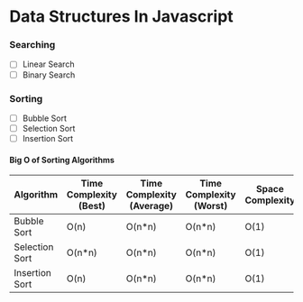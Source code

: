# Data Structures In Javascript

### Searching

- [ ] Linear Search
- [ ] Binary Search

### Sorting

- [ ] Bubble Sort
- [ ] Selection Sort
- [ ] Insertion Sort

#### Big O of Sorting Algorithms

| Algorithm | Time Complexity (Best) | Time Complexity (Average) | Time Complexity (Worst) | Space Complexity |
| --------- | ---------------------- | ------------------------- | ----------------------  | ---------------  |
| Bubble Sort | O(n) | O(n*n) | O(n*n) | O(1) |
| Selection Sort | O(n*n) | O(n*n) | O(n*n) | O(1) |
| Insertion Sort | O(n) | O(n*n) | O(n*n) | O(1) |

